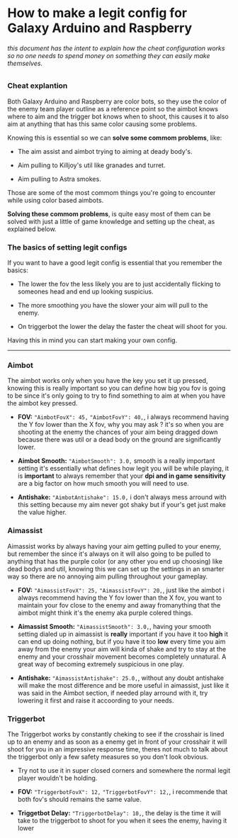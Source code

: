 # How to make a legit config for Galaxy Arduino and Raspberry

###### this document has the intent to explain how the cheat configuration works so no one needs to spend money on something they can easily make themselves.

### Cheat explantion

Both Galaxy Arduino and Raspberry are color bots, so they use the color of the enemy team player outline as a reference point so the aimbot knows where to aim and the trigger bot knows when to shoot, this causes it to also aim at anything that has this same color causing some problems.

Knowing this is essential so we can **solve some commom problems**, like:

- The aim assist and aimbot trying to aiming at deady body's.
  
- Aim pulling to Killjoy's util like granades and turret.
  
- Aim pulling to Astra smokes.
  

Those are some of the most commom things you're going to encounter while using color based aimbots.

**Solving these commom problems**, is quite easy most of them can be solved with just a little of game knowledge and setting up the cheat, as explained below.

### The basics of setting legit configs

If you want to have a good legit config is essential that you remember the basics:

- The lower the fov the less likely you are to just accidentally flicking to someones head and end up looking suspicius.
  
- The more smoothing you have the slower your aim will pull to the enemy.
  
- On triggerbot the lower the delay the faster the cheat will shoot for you.
  

Having this in mind you can start making your own config.

---

### Aimbot

The aimbot works only when you have the key you set it up pressed, knowing this is really important so you can define how big you fov is going to be since it's only going to try to find something to aim at when you have the aimbot key pressed.

- **FOV:** `"AimbotFovX": 45,` `"AimbotFovY": 40,`, i always recommend having the Y fov lower than the X fov, why you may ask ? it's so when you are shooting at the enemy the chances of your aim being dragged down because there was util or a dead body on the ground are significantly lower.

- **Aimbot Smooth:** `"AimbotSmooth": 3.0,` smooth is a really important setting it's essentially what defines how legit you will be while playing, it is **important** to always remember that your **dpi and in game sensitivity** are a big factor on how much smooth you will need to use.

- **Antishake:** `"AimbotAntishake": 15.0,` i don't always mess arround with this setting because my aim never got shaky but if your's get just make the value higher.


### Aimassist
Aimassist works by always having your aim getting pulled to your enemy, but remember the since it's always on it will also going to be pulled to anything that has the purple color (or any other you end up choosing) like dead bodys and util, knowing this we can set up the settings in an smarter way so there are no annoying aim pulling throughout your gameplay.

- **FOV:** `"AimassistFovX": 25,` `"AimassistFovY": 20,`, just like the aimbot i always recommend having the Y fov lower than the X fov, you want to maintain your fov close to the enemy and away fromanything that the aimbot might think it's the enemy aka purple colered things.

- **Aimassist Smooth:** `"AimassistSmooth": 3.0,`, having your smooth setting dialed up in aimassist is **really** important if you have it too **high** it can end up doing nothing, but if you have it too **low** every time you aim away from the enemy your aim will kinda of shake and try to stay at the enemy and your crosshair movement becomes completely unnatural. A great way of becoming extremely suspicious in one play.

- **Antishake:** `"AimassistAntishake": 25.0,`, without any doubt antishake will make the most difference and be more useful in aimassist, just like it was said in the Aimbot section, if needed play arround with it, try lowering it first and raise it accoording to your needs.  

### Triggerbot

The Triggerbot works by constantly cheking to see if the crosshair is lined up to an enemy and as soon as a enemy get in front of your crosshair it will shoot for you in an impressive response time, theres not much to talk about the triggerbot only a few safety measures so you don't look obvious.

- Try not to use it in super closed corners and somewhere the normal legit player wouldn't be holding.

- **FOV:** `"TriggerbotFovX": 12,` `"TriggerbotFovY": 12,`, i recommende that both fov's should remains the same value.

- **Triggetbot Delay:** `"TriggerbotDelay": 10,`, the delay is the time it will take to the triggerbot to shoot for you when it sees the enemy, having it lower






